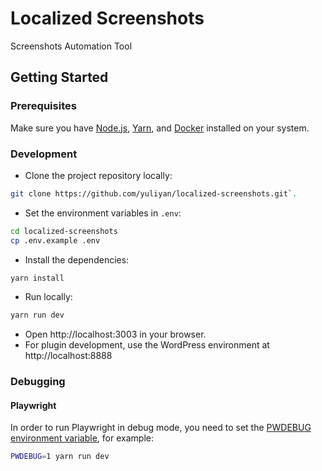 # Localized Screenshots

Screenshots Automation Tool

## Getting Started

### Prerequisites

Make sure you have [Node.js](https://nodejs.org/en/download/), [Yarn](https://yarnpkg.com/getting-started/install), and [Docker](https://www.docker.com/) installed on your system.

### Development

-   Clone the project repository locally:

```bash
git clone https://github.com/yuliyan/localized-screenshots.git`.
```

-   Set the environment variables in `.env`:

```bash
cd localized-screenshots
cp .env.example .env
```

-   Install the dependencies:

```bash
yarn install
```

-   Run locally:

```bash
yarn run dev
```

-   Open http://localhost:3003 in your browser.
-   For plugin development, use the WordPress environment at http://localhost:8888

### Debugging

#### Playwright

In order to run Playwright in debug mode, you need to set the [PWDEBUG environment variable](https://playwright.dev/docs/debug#pwdebug), for example:

```bash
PWDEBUG=1 yarn run dev
```
